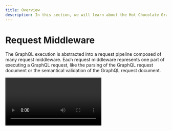 ```yaml
---
title: Overview
description: In this section, we will learn about the Hot Chocolate GraphQL server execution engine.
---
```


# Request Middleware

The GraphQL execution is abstracted into a request pipeline composed of many request middleware. Each request middleware represents one part of executing a GraphQL request, like the parsing of the GraphQL request document or the semantical validation of the GraphQL request document.

<Video videoId="Ut33sSTYmgw" />

# Field middleware

Field middleware allows us to create reusable logic that is run before or after a resolver. It also allows us to access or even modify the result produced by a resolver.

[Learn more about field middleware](/docs/hotchocolate/v13/execution-engine/field-middleware)

# Resolver Compiler

The resolver compiler will compile for each resolver an optimized resolver pipeline. The resolver compiler can be customized by providing parameter expression builder.

<Video videoId="C2YSeVK6Dck" />
